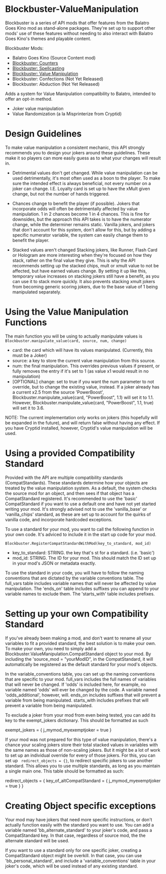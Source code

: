 # Blockbuster-ValueManipulation

Blockbuster is a series of API mods that offer features from the Balatro Goes Kino mod as stand-alone packages. They're set up to support other mods' use of these features without needing to also interact with Balatro Goes Kino's themes and playable content. 

Blockbuster Mods:
- Balatro Goes Kino (Source Content mod)
- [Blockbuster: Counters ](https://github.com/icyethics/Blockbuster-Counters)
- [Blockbuster: Spellcasting](https://github.com/icyethics/Blockbuster-Spellcasting)
- [Blockbuster: Value Manipulation](https://github.com/icyethics/Blockbuster-ValueManipulation)
- Blockbuster: Confections (Not Yet Released)
- Blockbuster: Abduction (Not Yet Released)

Adds a system for Value Manipulation compatibility to Balatro, intended to offer an opt-in method.

- Joker value manipulation
- Value Randomization (a la Misprinterize from Cryptid)


# Design Guidelines

To make value manipulation a consistent mechanic, this API strongly recommends you to design your jokers around these guidelines. These make it so players can more easily guess as to what your changes will result in.

- Detrimental values don't get changed. 
While value manipulation can be used detrimentally, it's most often used as a boon to the player. To make sure the intended effect is always beneficial, not every number on a joker can change. I.E. Loyalty card is set up to have the xMult given change, but not the number of hands triggered.

- Chances change to benefit the player (if possible).
Jokers that incorporate odds will often be detrimentally affected by value manipulation. 1 in 2 chances become 1 in 4 chances. This is fine for downsides, but the approach this API takes is to have the numerator change, while the determiner remains static. Vanilla jokers, and jokers that don't account for this system, don't allow for this, but by adding a specific numerator variable, the system can easily change them to benefit the player.

- Stacked values aren't changed
Stacking jokers, like Runner, Flash Card or Hologram are more interesting when they're focused on how they stack, rather on the final value they give. This is why the API recommends setting up the stacked chips, mult or xmult value to not be affected, but have earned values change. By setting it up like this, temporary value increases on stacking jokers still have a benefit, as you can use it to stack more quickly. It also prevents stacking xmult jokers from becoming generic scoring jokers, due to the base value of 1 being manipulated separately. 

# Using the Value Manipulation Functions

The main function you will be using to actually manipulate values is
```Blockbuster.manipulate_value(card, source, num, change)```

- card: the card which will have its values manipulated. (Currently, this must be a Joker)
- source: a key to store the current value manipulation from this source. 
- num: the final manipulation. This overrides previous values if present, or fully removes the entry if it's set to 1 (as value x1 would result in no manipulation)
- [OPTIONAL] change: set to true if you want the num parameter to not override, but to change the existing value, instead. If a joker already has a current x2.5 from the source 'PowerBoost', Blockbuster.manipulate_value(card, "PowerBoost", 1.1) will set it to 1.1. However, Blockbuster.manipulate_value(card, "PowerBoost", 1.1, true) will set it to 3.6.

NOTE: The current implementation only works on jokers (this hopefully will be expanded in the future), and will return false without having any effect. If you have Cryptid installed, however, Cryptid's value manipulation will be used. 



# Using a provided Compatibility Standard

Provided with the API are multiple compatibility standards (CompatStandards). These standards determine how your objects are treated by the value manipulation system. As a default, the system checks the source mod for an object, and then sees if that object has a CompatStandard registered. It's recommended to use the 'basic' CompatStandard if you want to use a default one and have not yet started writing your mod. It's strongly advised not to use the 'vanilla_base' or 'vanilla_chips' standard, as these are set up to account for the quirks of vanilla code, and incorporate hardcoded exceptions. 

To use a standard for your mod, you want to call the following function in your own code. It's adviced to include it in the start up code for your mod. 

```Blockbuster.RegisterCompatStandardWithMod(key_to_standard, mod_id)```

- key_to_standard: STRING. the key that's st for a standard. (i.e. 'basic')
- mod_id: STRING. The ID for your mod. This should match the ID set up in your mod's JSON or metadata exactly.

To use the standard in your code, you will have to follow the naming conventions that are dictated by the variable conventions table. The full_vars table includes variable names that will never be affected by value manipulation. The 'ends_on' table includes suffixes you can append to your variable names to exclude them. The 'starts_with' table includes prefixes. 

# Setting up your own Compatibility Standard

If you've already been making a mod, and don't want to rename all your variables to fit a provided standard, the best solution is to make your own. To make your own, you need to simply add a Blockbuster.ValueManipulation.CompatStandard object to your mod. By including the 'source_mod = "yourModID", in the CompatStandard, it will automatically be registered as the default standard for your mod's objects.

In the variable_conventions table, you can set up the naming conventions that are specific to your mod. 
full_vars includes the full names of variables that will never be changed. If 'odds' is included here, for example, no variable named 'odds' will ever be changed by the code. A variable named 'odds_additional', however, will. 
ends_on includes suffixes that will prevent a variable from being manipulated. 
starts_with includes prefixes that will prevent a variable from being manipulated.

To exclude a joker from your mod from even being tested, you can add its key to the exempt_jokers dictionary. This should be formatted as such

exempt_jokers = {
    j_mymod_myexemptjoker = true
}

If your mod was not prepared for this type of value manipulation, there's a chance your scaling jokers store their total stacked values in variables with the same names as those of non-scaling jokers. But it might be a lot of work to set up an individual override for every of those jokers. For this, you can set up `` redirect_objects = {}``, to redirect specific jokers to use another standard. This allows you to use multiple standards, as long as you maintain a single main one. This table should be formatted as such:

redirect_objects = {
    key_of_altCompatStandard = {
        j_mymod_myexemptjoker = true
    }
}

# Creating Object specific exceptions

Your mod may have jokers that need more specific instructions, or don't actually function easily with the standard you want to use. You can add a variable named 'bb_alternate_standard' to your joker's code, and pass a CompatStandard key. In that case, regardless of source mod, the the alternate standard will be used. 

If you want to use a standard only for one specific joker, creating a CompatStandard object might be overkill. In that case, you can use 'bb_personal_standard', and include a 'variable_conventions' table in your joker's code, which will be used instead of any existing standard.